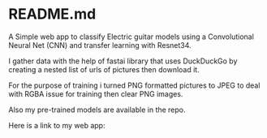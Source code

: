 # README.md
A Simple web app to classify Electric guitar models using a Convolutional Neural Net (CNN) and transfer learning with Resnet34.

I gather data with the help of fastai library that uses DuckDuckGo by creating a nested list of urls of pictures then download it.

For the purpose of training i turned PNG formatted pictures to JPEG to deal with RGBA issue for training then clear PNG images.

Also my pre-trained models are available in the repo.


Here is a link to my web app:

